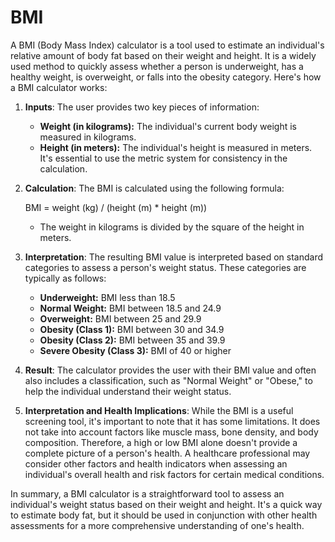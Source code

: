 # BMI
 A BMI (Body Mass Index) calculator is a tool used to estimate an individual's relative amount of body fat based on their weight and height. It is a widely used method to quickly assess whether a person is underweight, has a healthy weight, is overweight, or falls into the obesity category. Here's how a BMI calculator works:

1. **Inputs**: The user provides two key pieces of information:
   - **Weight (in kilograms):** The individual's current body weight is measured in kilograms.
   - **Height (in meters):** The individual's height is measured in meters. It's essential to use the metric system for consistency in the calculation.

2. **Calculation**: The BMI is calculated using the following formula:
   
   BMI = weight (kg) / (height (m) * height (m))

   - The weight in kilograms is divided by the square of the height in meters.

3. **Interpretation**: The resulting BMI value is interpreted based on standard categories to assess a person's weight status. These categories are typically as follows:
   - **Underweight:** BMI less than 18.5
   - **Normal Weight:** BMI between 18.5 and 24.9
   - **Overweight:** BMI between 25 and 29.9
   - **Obesity (Class 1):** BMI between 30 and 34.9
   - **Obesity (Class 2):** BMI between 35 and 39.9
   - **Severe Obesity (Class 3):** BMI of 40 or higher

4. **Result**: The calculator provides the user with their BMI value and often also includes a classification, such as "Normal Weight" or "Obese," to help the individual understand their weight status.

5. **Interpretation and Health Implications**: While the BMI is a useful screening tool, it's important to note that it has some limitations. It does not take into account factors like muscle mass, bone density, and body composition. Therefore, a high or low BMI alone doesn't provide a complete picture of a person's health. A healthcare professional may consider other factors and health indicators when assessing an individual's overall health and risk factors for certain medical conditions.

In summary, a BMI calculator is a straightforward tool to assess an individual's weight status based on their weight and height. It's a quick way to estimate body fat, but it should be used in conjunction with other health assessments for a more comprehensive understanding of one's health.

